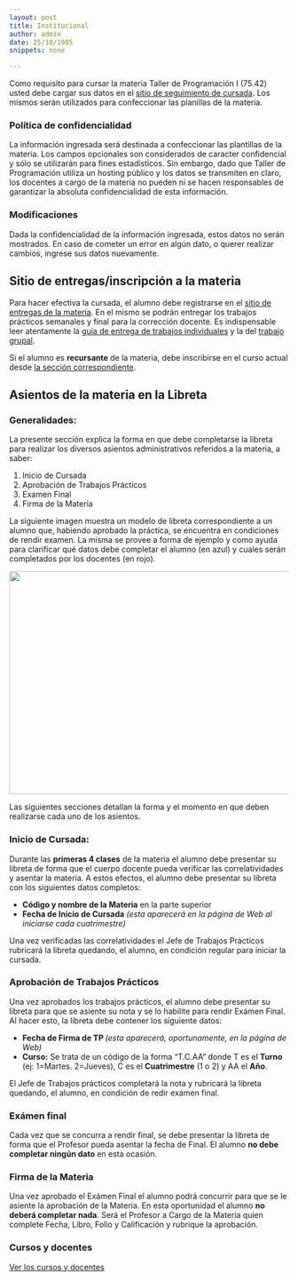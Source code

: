 ```yaml
---
layout: post
title: Institucional
author: admin
date: 25/10/1985
snippets: none

---
```

<div class="entry-content">
						<div id="contenedor">
<div id="contenido">
<p>Como requisito para cursar la materia Taller de Programación I  (75.42)  usted debe cargar sus datos en el <a href="https://7542.fi.uba.ar" target="_blank">sitio de seguimiento de cursada</a>. Los mismos serán utilizados para  confeccionar las  planillas de la materia.</p>
<h3>Política de confidencialidad</h3>
<p>La información ingresada será destinada a confeccionar las plantillas  de la materia. Los campos opcionales  son considerados de caracter  confidencial y sólo se utilizarán para fines estadísticos. Sin embargo,  dado que Taller de Programación utiliza un hosting público y los datos  se transmiten en claro, los docentes a cargo de la materia no pueden ni  se hacen responsables de garantizar la absoluta confidencialidad de esta  información.</p>
<h3>Modificaciones</h3>
<p>Dada la confidencialidad de la información ingresada, estos datos no  serán mostrados. En caso de cometer un error  en algún dato, o querer  realizar cambios, ingrese sus datos nuevamente.</p>
<h2>Sitio de entregas/inscripción a la materia</h2>
<p>Para hacer efectiva la cursada, el alumno debe registrarse en el <a href="https://7542.fi.uba.ar/register">sitio de entregas de la materia</a>. En el mismo se podrán entregar los trabajos prácticos semanales y final para la corrección docente. Es indispensable leer atentamente la <a href="https://taller-de-programacion.github.io/Guia-de-Entregas-Trabajo-Practico-Individual" target="_self">guía de entrega de trabajos individuales</a> y la del <a href="https://taller-de-programacion.github.io/Guia-de-Entregas-Trabajo-Practico-Final" target="_self">trabajo grupal</a>.</p>
<p>Si el alumno es <strong>recursante</strong> de la materia, debe inscribirse en el curso actual desde <a href="https://7542.fi.uba.ar/upgrade_registration">la sección correspondiente</a>.</p>
<h2>Asientos de la materia en la Libreta</h2>
<h3>Generalidades:</h3>
<p>La presente sección explica la forma en que debe completarse la  libreta para realizar los diversos asientos administrativos referidos a  la materia,  a saber:</p>
<ol>
<li>Inicio de Cursada</li>
<li>Aprobación de Trabajos Prácticos</li>
<li>Examen Final</li>
<li>Firma de la Materia</li>
</ol>
<p>La siguiente imagen muestra un modelo de libreta correspondiente a un  alumno que, habiendo aprobado la práctica, se encuentra en condiciones  de rendir examen. La misma se provee a forma de ejemplo y como ayuda  para clarificar qué datos debe  completar el alumno (en azul) y cuales  serán completados por los docentes  (en rojo).</p>
<p><a href="https://taller-de-programacion.github.io/assets/2010/08/libreta.jpg"><img title="Inicialización de libreta" src="/wp-content/uploads/2010/08/libreta.jpg" alt="" width="521" height="402"></a></p>
<p>Las siguientes secciones detallan la forma y el momento en que deben realizarse  cada uno de los asientos.</p>
<h3>Inicio de Cursada:</h3>
<p>Durante las <strong>primeras 4 clases</strong> de la materia el alumno debe  presentar su libreta de forma que el cuerpo docente pueda verificar las  correlatividades y asentar la materia. A estos efectos, el alumno debe  presentar su libreta con los siguientes  datos completos:</p>
<ul>
<li><strong>Código y nombre de la Materia</strong> en la parte superior</li>
<li><strong>Fecha de Inicio de Cursada</strong> <em>(esta aparecerá en la página de Web al  iniciarse cada cuatrimestre)</em></li>
</ul>
<p>Una vez verificadas las correlatividades el Jefe de Trabajos  Prácticos rubricará la libreta quedando, el alumno, en condición regular  para iniciar la cursada.</p>
<h3>Aprobación de Trabajos Prácticos</h3>
<p>Una vez aprobados los trabajos prácticos, el alumno debe presentar su  libreta para que se asiente su nota y se lo habilite para rendir Exámen  Final. Al hacer esto, la libreta debe contener los siguiente datos:</p>
<ul>
<li><strong>Fecha de Firma de TP </strong><em>(esta aparecerá, oportunamente, en la página de Web)</em></li>
<li><strong>Curso:</strong> Se trata de un código de la forma “T.C.AA” donde T es el <strong>Turno</strong> (ej: 1=Martes. 2=Jueves), C es el <strong>Cuatrimestre</strong> (1 o 2)  y AA el <strong>Año</strong>.</li>
</ul>
<p>El Jefe de Trabajos prácticos completará la nota y rubricará la  libreta quedando, el alumno,  en condición de redir exámen final.</p>
<h3>Exámen final</h3>
<p>Cada vez que se concurra a rendir final, se debe presentar la libreta  de forma que el Profesor  pueda asentar la fecha de Final. El alumno <strong>no debe completar ningún dato</strong> en esta ocasión.</p>
<h3>Firma de la Materia</h3>
<p>Una vez aprobado el Exámen Final el alumno podrá concurrir para que  se le asiente la aprobación de la Materia. En esta oportunidad el alumno  <strong>no deberá completar nada</strong>. Será el Profesor a Cargo de la Materia quien complete Fecha, Libro, Folio y Calificación y rubrique  la aprobación.</p>
<h3>Cursos y docentes</h3>
<p><a href="https://taller-de-programacion.github.io/Cursos-y-docentes" target="_self">Ver los cursos y docentes</a></p>
</div>
</div>
																	</div>
